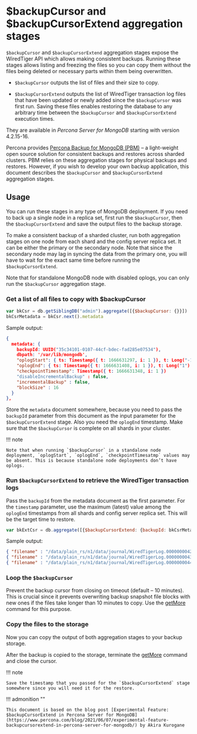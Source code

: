# $backupCursor and $backupCursorExtend aggregation stages

`$backupCursor` and `$backupCursorExtend` aggregation stages expose the WiredTiger API which allows making consistent backups. Running these stages allows listing and freezing the files so you can copy them without the files being deleted or necessary parts within them being overwritten.


* `$backupCursor` outputs the list of files and their size to copy.

* `$backupCursorExtend` outputs the list of WiredTiger transaction log files that have been updated or newly added since the `$backupCursor` was first run. Saving these files enables restoring the database to any arbitrary time between the `$backupCursor` and `$backupCursorExtend` execution times.

They are available in *Percona Server for MongoDB* starting with version 4.2.15-16.

Percona provides [Percona Backup for MongoDB (PBM)](https://www.percona.com/doc/percona-backup-mongodb/index.html) – a light-weight open source solution for consistent backups and restores across sharded clusters. PBM relies on these aggregation stages for physical backups and restores. However, if you wish to develop your own backup application, this document describes the `$backupCursor` and `$backupCursorExtend` aggregation stages.

## Usage

You can run these stages in any type of MongoDB deployment. If you need to back up a single node in a replica set, first run the `$backupCursor`, then the `$backupCursorExtend` and save the output files to the backup storage.

To make a consistent backup of a sharded cluster, run both aggregation stages on one node from each shard and the config server replica set. It can be either the primary or the secondary node. Note that since the secondary node may lag in syncing the data from the primary one, you will have to wait for the exact same time before running the `$backupCursorExtend`.

Note that for standalone MongoDB node with disabled oplogs, you can only run the `$backupCursor` aggregation stage.

### Get a list of all files to copy with $backupCursor

```javascript
var bkCsr = db.getSiblingDB("admin").aggregate([{$backupCursor: {}}])
bkCsrMetadata = bkCsr.next().metadata
```

Sample output:

```{.json .no-copy}
{
  metadata: {
    backupId: UUID("35c34101-0107-44cf-bdec-fad285e07534"),
    dbpath: '/var/lib/mongodb',
    "oplogStart": { ts: Timestamp({ t: 1666631297, i: 1 }), t: Long("-1") },
    "oplogEnd": { ts: Timestamp({ t: 1666631408, i: 1 }), t: Long("1") },
    "checkpointTimestamp": Timestamp({ t: 1666631348, i: 1 })
    "disableIncrementalBackup" : false,
    "incrementalBackup" : false,
    "blockSize" : 16
  }
},
```

Store the `metadata` document somewhere, because you need to pass the `backupId` parameter from this document as the input parameter for the `$backupCursorExtend` stage. Also you need the `oplogEnd` timestamp.
Make sure that the `$backupCursor` is complete on all shards in your cluster.

!!! note 

    Note that when running `$backupCursor` in a standalone node deployment, `oplogStart`, `oplogEnd`, `checkpointTimesatmp` values may be absent. This is because standalone node deployments don’t have oplogs.

### Run `$backupCursorExtend` to retrieve the WiredTiger transaction logs

Pass the `backupId` from the metadata document as the first parameter. For the `timestamp` parameter, use the maximum (latest) value among the `oplogEnd` timestamps from all shards and config server replica set. This will be the target time to restore.

```javascript
var bkExtCsr = db.aggregate([{$backupCursorExtend: {backupId: bkCsrMetadata.backupId, timestamp: new Timestamp(1666631418, 1)}}])
```

Sample output:

```{.json .no-copy}
{ "filename" : "/data/plain_rs/n1/data/journal/WiredTigerLog.0000000042" }
{ "filename" : "/data/plain_rs/n1/data/journal/WiredTigerLog.0000000043" }
{ "filename" : "/data/plain_rs/n1/data/journal/WiredTigerLog.0000000044" }
```

### Loop the `$backupCursor`

Prevent the backup cursor from closing on timeout (default – 10 minutes). This is crucial since it prevents overwriting backup snapshot file blocks with new ones if the files take longer than 10 minutes to copy.  Use the [getMore](https://www.mongodb.com/docs/v6.0/reference/command/getMore/#getmore) command for this purpose.

### Copy the files to the storage

Now you can copy the output of both aggregation stages to your backup storage.

After the backup is copied to the storage, terminate the [getMore](https://www.mongodb.com/docs/v6.0/reference/command/getMore/#getmore) command and close the cursor.

!!! note 

    Save the timestamp that you passed for the `$backupCursorExtend` stage somewhere since you will need it for the restore.

!!! admonition ""

    This document is based on the blog post [Experimental Feature: $backupCursorExtend in Percona Server for MongoDB](https://www.percona.com/blog/2021/06/07/experimental-feature-backupcursorextend-in-percona-server-for-mongodb/) by Akira Kurogane